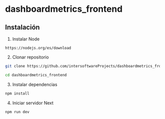 # dashboardmetrics_frontend

## Instalación

1. Instalar Node

`https://nodejs.org/es/download`

2. Clonar repositorio

```bash
git clone https://github.com/intersoftwareProjects/dashboardmetrics_frontend.git
```

```bash
cd dashboardmetrics_frontend
```

3. Instalar dependencias

```bash
npm install
```

4. Iniciar servidor Next

```bash
npm run dev
```
